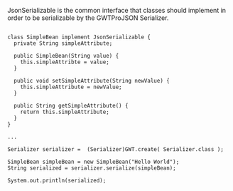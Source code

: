 JsonSerializable is the common interface that classes should implement in order to be serializable by the GWTProJSON Serializer.

```

class SimpleBean implement JsonSerializable {
  private String simpleAttribute;

  public SimpleBean(String value) {
    this.simpleAttribte = value;
  }
  
  public void setSimpleAttribute(String newValue) {
    this.simpleAttribute = newValue;
  }

  public String getSimpleAttribute() {
    return this.simpleAttribute;
  }
}

...

Serializer serializer =  (Serializer)GWT.create( Serializer.class );

SimpleBean simpleBean = new SimpleBean("Hello World");
String serialized = serializer.serialize(simpleBean);

System.out.println(serialized);

```